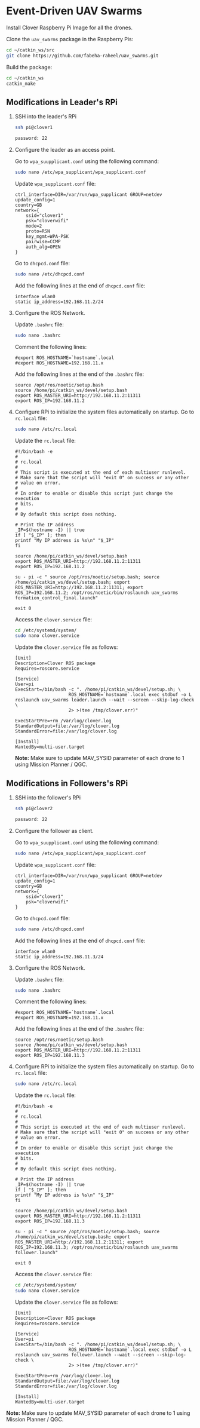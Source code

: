 # Event-Driven UAV Swarms

Install Clover Raspberry Pi Image for all the drones.

Clone the ```uav_swarms``` package in the Raspberry Pis:
```bash
cd ~/catkin_ws/src
git clone https://github.com/fabeha-raheel/uav_swarms.git
```

Build the package:
```bash
cd ~/catkin_ws
catkin_make
```

## Modifications in Leader's RPi

1.  SSH into the leader's RPi
    ```bash
    ssh pi@clover1

    password: 22
    ```
2.  Configure the leader as an access point.

    Go to ```wpa_suupplicant.conf``` using the following command:
    ```bash
    sudo nano /etc/wpa_supplicant/wpa_supplicant.conf
    ```
    Update ```wpa_supplicant.conf``` file:
    ```
    ctrl_interface=DIR=/var/run/wpa_supplicant GROUP=netdev
    update_config=1
    country=GB
    network={
        ssid="clover1"
        psk="cloverwifi"
        mode=2
        proto=RSN
        key_mgmt=WPA-PSK
        pairwise=CCMP
        auth_alg=OPEN
    }
    ```
    Go to ```dhcpcd.conf``` file:
    ```bash
    sudo nano /etc/dhcpcd.conf
    ```
    Add the following lines at the end of ```dhcpcd.conf``` file:
    ```
    interface wlan0
    static ip_address=192.168.11.2/24
    ```
3.  Configure the ROS Network.
    
    Update ```.bashrc``` file:
    ```bash
    sudo nano .bashrc
    ```
    Comment the following lines:
    ```
    #export ROS_HOSTNAME=`hostname`.local
    #export ROS_HOSTNAME=192.168.11.x
    ```
    Add the following lines at the end of the ```.bashrc``` file:
    ```
    source /opt/ros/noetic/setup.bash
    source /home/pi/catkin_ws/devel/setup.bash
    export ROS_MASTER_URI=http://192.168.11.2:11311
    export ROS_IP=192.168.11.2
    ```
4.  Configure RPi to initialize the system files automatically on startup.
    Go to ```rc.local``` file:
    ```bash
    sudo nano /etc/rc.local
    ```
    Update the ```rc.local``` file:
    ```
    #!/bin/bash -e
    #
    # rc.local
    #
    # This script is executed at the end of each multiuser runlevel.
    # Make sure that the script will "exit 0" on success or any other
    # value on error.
    #
    # In order to enable or disable this script just change the execution
    # bits.
    #
    # By default this script does nothing.

    # Print the IP address
    _IP=$(hostname -I) || true
    if [ "$_IP" ]; then
    printf "My IP address is %s\n" "$_IP"
    fi

    source /home/pi/catkin_ws/devel/setup.bash
    export ROS_MASTER_URI=http://192.168.11.2:11311
    export ROS_IP=192.168.11.2

    su - pi -c " source /opt/ros/noetic/setup.bash; source /home/pi/catkin_ws/devel/setup.bash; export ROS_MASTER_URI=http://192.168.11.2:11311; export ROS_IP=192.168.11.2; /opt/ros/noetic/bin/roslaunch uav_swarms formation_control_final.launch"

    exit 0
    ```
    Access the ```clover.service``` file:
    ```bash
    cd /etc/systemd/system/
    sudo nano clover.service
    ```
    Update the ```clover.service``` file as follows:
    ```
    [Unit]
    Description=Clover ROS package
    Requires=roscore.service

    [Service]
    User=pi
    ExecStart=/bin/bash -c ". /home/pi/catkin_ws/devel/setup.sh; \
                        ROS_HOSTNAME=`hostname`.local exec stdbuf -o L roslaunch uav_swarms leader.launch --wait --screen --skip-log-check \
                        2> >(tee /tmp/clover.err)"

    ExecStartPre=+rm /var/log/clover.log
    StandardOutput=file:/var/log/clover.log
    StandardError=file:/var/log/clover.log

    [Install]
    WantedBy=multi-user.target
    ```
    **Note:** Make sure to update MAV_SYSID parameter of each drone to 1 using Mission Planner / QGC.

## Modifications in Followers's RPi

1.  SSH into the follower's RPi
    ```bash
    ssh pi@clover2

    password: 22
    ```

2.  Configure the follower as client.

    Go to ```wpa_suupplicant.conf``` using the following command:
    ```bash
    sudo nano /etc/wpa_supplicant/wpa_supplicant.conf
    ```
    Update ```wpa_supplicant.conf``` file:
    ```
    ctrl_interface=DIR=/var/run/wpa_supplicant GROUP=netdev
    update_config=1
    country=GB
    network={
        ssid="clover1"
        psk="cloverwifi"
    }
    ```
    Go to ```dhcpcd.conf``` file:
    ```bash
    sudo nano /etc/dhcpcd.conf
    ```
    Add the following lines at the end of ```dhcpcd.conf``` file:
    ```
    interface wlan0
    static ip_address=192.168.11.3/24
    ```
3.  Configure the ROS Network.

    Update ```.bashrc``` file:
    ```bash
    sudo nano .bashrc
    ```
    Comment the following lines:
    ```
    #export ROS_HOSTNAME=`hostname`.local
    #export ROS_HOSTNAME=192.168.11.x
    ```
    Add the following lines at the end of the ```.bashrc``` file:
    ```
    source /opt/ros/noetic/setup.bash
    source /home/pi/catkin_ws/devel/setup.bash
    export ROS_MASTER_URI=http://192.168.11.2:11311
    export ROS_IP=192.168.11.3
    ```
4.  Configure RPi to initialize the system files automatically on startup.
    Go to ```rc.local``` file:
    ```bash
    sudo nano /etc/rc.local
    ```
    Update the ```rc.local``` file:
    ```
    #!/bin/bash -e
    #
    # rc.local
    #
    # This script is executed at the end of each multiuser runlevel.
    # Make sure that the script will "exit 0" on success or any other
    # value on error.
    #
    # In order to enable or disable this script just change the execution
    # bits.
    #
    # By default this script does nothing.

    # Print the IP address
    _IP=$(hostname -I) || true
    if [ "$_IP" ]; then
    printf "My IP address is %s\n" "$_IP"
    fi

    source /home/pi/catkin_ws/devel/setup.bash
    export ROS_MASTER_URI=http://192.168.11.2:11311
    export ROS_IP=192.168.11.3

    su - pi -c " source /opt/ros/noetic/setup.bash; source /home/pi/catkin_ws/devel/setup.bash; export ROS_MASTER_URI=http://192.168.11.2:11311; export ROS_IP=192.168.11.3; /opt/ros/noetic/bin/roslaunch uav_swarms follower.launch"

    exit 0
    ```
    Access the ```clover.service``` file:
    ```bash
    cd /etc/systemd/system/
    sudo nano clover.service
    ```
    Update the ```clover.service``` file as follows:
    ```
    [Unit]
    Description=Clover ROS package
    Requires=roscore.service

    [Service]
    User=pi
    ExecStart=/bin/bash -c ". /home/pi/catkin_ws/devel/setup.sh; \
                        ROS_HOSTNAME=`hostname`.local exec stdbuf -o L roslaunch uav_swarms follower.launch --wait --screen --skip-log-check \
                        2> >(tee /tmp/clover.err)"

    ExecStartPre=+rm /var/log/clover.log
    StandardOutput=file:/var/log/clover.log
    StandardError=file:/var/log/clover.log

    [Install]
    WantedBy=multi-user.target
    ```
**Note:** Make sure to update MAV_SYSID parameter of each drone to 1 using Mission Planner / QGC.